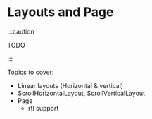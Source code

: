 # Layouts and Page

:::caution

TODO

:::

Topics to cover:
 - Linear layouts (Horizontal & vertical)
- ScrollHorizontalLayout, ScrollVerticalLayout
- Page
	- rtl support